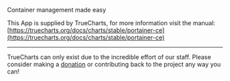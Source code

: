Container management made easy

This App is supplied by TrueCharts, for more information visit the manual: [https://truecharts.org/docs/charts/stable/portainer-ce](https://truecharts.org/docs/charts/stable/portainer-ce)

---

TrueCharts can only exist due to the incredible effort of our staff.
Please consider making a [donation](https://truecharts.org/docs/about/sponsor) or contributing back to the project any way you can!
